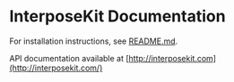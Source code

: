 # InterposeKit Documentation

For installation instructions, see [README.md](README.md).

API documentation available at [http://interposekit.com](http://interposekit.com/)
